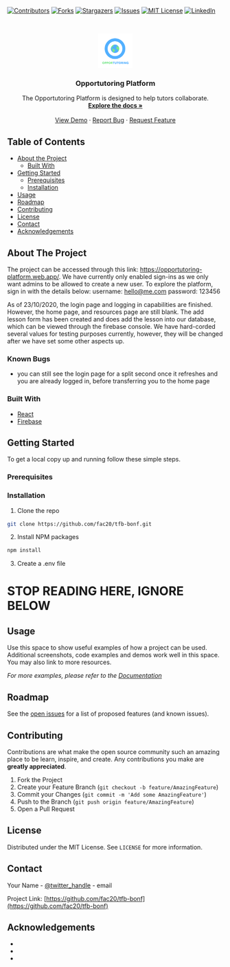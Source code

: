 [![Contributors][contributors-shield]][contributors-url]
[![Forks][forks-shield]][forks-url]
[![Stargazers][stars-shield]][stars-url]
[![Issues][issues-shield]][issues-url]
[![MIT License][license-shield]][license-url]
[![LinkedIn][linkedin-shield]][linkedin-url]



<!-- PROJECT LOGO -->
<br />
<p align="center">
  <a href="https://github.com/fac20/tfb-bonf">
    <img src="src/assets/images/logo/Logo256x256.png" alt="Opportutoring Logo" width="80" height="80">
  </a>

  <h3 align="center">Opportutoring Platform</h3>

  <p align="center">
    The Opportutoring Platform is designed to help tutors collaborate.
    <br />
    <a href="https://github.com/fac20/tfb-bonf"><strong>Explore the docs »</strong></a>
    <br />
    <br />
    <a href="https://github.com/fac20/tfb-bonf">View Demo</a>
    ·
    <a href="https://github.com/fac20/tfb-bonf/issues">Report Bug</a>
    ·
    <a href="https://github.com/fac20/tfb-bonf/issues">Request Feature</a>
  </p>
</p>



<!-- TABLE OF CONTENTS -->
## Table of Contents

* [About the Project](#about-the-project)
  * [Built With](#built-with)
* [Getting Started](#getting-started)
  * [Prerequisites](#prerequisites)
  * [Installation](#installation)
* [Usage](#usage)
* [Roadmap](#roadmap)
* [Contributing](#contributing)
* [License](#license)
* [Contact](#contact)
* [Acknowledgements](#acknowledgements)



<!-- ABOUT THE PROJECT -->
## About The Project

<!--[![Product Name Screen Shot][product-screenshot]](https://example.com)-->

The project can be accessed through this link: https://opportutoring-platform.web.app/.
We have currently only enabled sign-ins as we only want admins to be allowed to create a new user.
To explore the platform, sign in with the details below:
username: hello@me.com
password: 123456

As of 23/10/2020, the login page and logging in capabilities are finished. However, the home page, and resources page are still blank.
The add lesson form has been created and does add the lesson into our database, which can be viewed through the firebase console.
We have hard-corded several values for testing purposes currently, however, they will be changed after we have set some other aspects up.

### Known Bugs
- you can still see the login page for a split second once it refreshes and you are already logged in, before transferring you to the home page




### Built With

* [React]()
* [Firebase]()

<!-- GETTING STARTED -->
## Getting Started

To get a local copy up and running follow these simple steps.

### Prerequisites

### Installation

1. Clone the repo
```sh
git clone https://github.com/fac20/tfb-bonf.git
```
2. Install NPM packages
```sh
npm install
```
3. Create a .env file
<add info here>


# STOP READING HERE, IGNORE BELOW 

<!-- USAGE EXAMPLES -->
## Usage

Use this space to show useful examples of how a project can be used. Additional screenshots, code examples and demos work well in this space. You may also link to more resources.

_For more examples, please refer to the [Documentation](https://example.com)_



## Roadmap

See the [open issues](https://github.com/fac20/tfb-bonf/issues) for a list of proposed features (and known issues).



## Contributing

Contributions are what make the open source community such an amazing place to be learn, inspire, and create. Any contributions you make are **greatly appreciated**.

1. Fork the Project
2. Create your Feature Branch (`git checkout -b feature/AmazingFeature`)
3. Commit your Changes (`git commit -m 'Add some AmazingFeature'`)
4. Push to the Branch (`git push origin feature/AmazingFeature`)
5. Open a Pull Request




## License

Distributed under the MIT License. See `LICENSE` for more information.




## Contact

Your Name - [@twitter_handle](https://twitter.com/twitter_handle) - email

Project Link: [https://github.com/fac20/tfb-bonf](https://github.com/fac20/tfb-bonf)




## Acknowledgements

* []()
* []()
* []()



<!-- MARKDOWN LINKS & IMAGES -->
<!-- https://www.markdownguide.org/basic-syntax/#reference-style-links -->
[contributors-shield]: https://img.shields.io/github/contributors/github_username/repo.svg?style=flat-square
[contributors-url]: https://github.com/github_username/repo/graphs/contributors
[forks-shield]: https://img.shields.io/github/forks/github_username/repo.svg?style=flat-square
[forks-url]: https://github.com/github_username/repo/network/members
[stars-shield]: https://img.shields.io/github/stars/github_username/repo.svg?style=flat-square
[stars-url]: https://github.com/github_username/repo/stargazers
[issues-shield]: https://img.shields.io/github/issues/github_username/repo.svg?style=flat-square
[issues-url]: https://github.com/github_username/repo/issues
[license-shield]: https://img.shields.io/github/license/github_username/repo.svg?style=flat-square
[license-url]: https://github.com/github_username/repo/blob/master/LICENSE.txt
[linkedin-shield]: https://img.shields.io/badge/-LinkedIn-black.svg?style=flat-square&logo=linkedin&colorB=555
[linkedin-url]: https://linkedin.com/in/github_username
[product-screenshot]: images/screenshot.png
